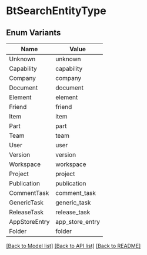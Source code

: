 # BtSearchEntityType

## Enum Variants

| Name | Value |
|---- | -----|
| Unknown | unknown |
| Capability | capability |
| Company | company |
| Document | document |
| Element | element |
| Friend | friend |
| Item | item |
| Part | part |
| Team | team |
| User | user |
| Version | version |
| Workspace | workspace |
| Project | project |
| Publication | publication |
| CommentTask | comment_task |
| GenericTask | generic_task |
| ReleaseTask | release_task |
| AppStoreEntry | app_store_entry |
| Folder | folder |


[[Back to Model list]](../README.md#documentation-for-models) [[Back to API list]](../README.md#documentation-for-api-endpoints) [[Back to README]](../README.md)


